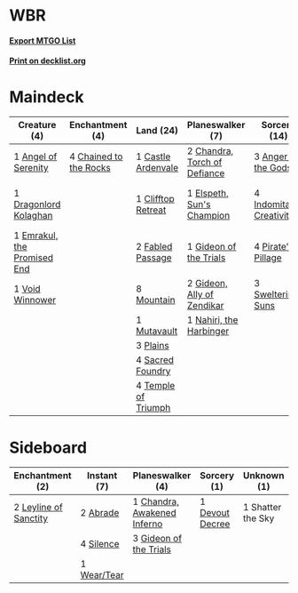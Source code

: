 # WBR

#### [Export MTGO List](../collection/WBR/WBR.txt)
#### [Print on decklist.org](http://decklist.org/?deckmain=1%09Angel%20of%20Serenity%0A3%09Anger%20of%20the%20Gods%0A1%09Castle%20Ardenvale%0A4%09Chained%20to%20the%20Rocks%0A2%09Chandra,%20Torch%20of%20Defiance%0A1%09Clifftop%20Retreat%0A1%09Dragonlord%20Kolaghan%0A2%09Elspeth%20Conquers%20Death%0A1%09Elspeth,%20Sun's%20Champion%0A1%09Elspeth,%20Sun's%20Nemesis%0A1%09Emrakul,%20the%20Promised%20End%0A2%09Fabled%20Passage%0A1%09Gideon%20of%20the%20Trials%0A2%09Gideon,%20Ally%20of%20Zendikar%0A4%09Indomitable%20Creativity%0A8%09Mountain%0A1%09Mutavault%0A1%09Nahiri,%20the%20Harbinger%0A4%09Pirate's%20Pillage%0A3%09Plains%0A4%09Sacred%20Foundry%0A3%09Sweltering%20Suns%0A4%09Temple%20of%20Triumph%0A4%09The%20Birth%20of%20Meletis%0A1%09Void%20Winnower&deckside=2%09Abrade%0A1%09Chandra,%20Awakened%20Inferno%0A1%09Devout%20Decree%0A3%09Gideon%20of%20the%20Trials%0A2%09Leyline%20of%20Sanctity%0A1%09Shatter%20the%20Sky%0A4%09Silence%0A1%09Wear/Tear)
# Maindeck

|                                             Creature (4)                                             |                                         Enchantment (4)                                         |                                          Land (24)                                           |                                           Planeswalker (7)                                            |                                           Sorcery (14)                                            |      Unknown (7)       |
|------------------------------------------------------------------------------------------------------|-------------------------------------------------------------------------------------------------|----------------------------------------------------------------------------------------------|-------------------------------------------------------------------------------------------------------|---------------------------------------------------------------------------------------------------|------------------------|
|1 [Angel of Serenity](http://gatherer.wizards.com/Pages/Card/Details.aspx?multiverseid=405126)        |4 [Chained to the Rocks](http://gatherer.wizards.com/Pages/Card/Details.aspx?multiverseid=373521)|1 [Castle Ardenvale](http://gatherer.wizards.com/Pages/Card/Details.aspx?multiverseid=473200) |2 [Chandra, Torch of Defiance](http://gatherer.wizards.com/Pages/Card/Details.aspx?multiverseid=417683)|3 [Anger of the Gods](http://gatherer.wizards.com/Pages/Card/Details.aspx?multiverseid=438682)     |2 Elspeth Conquers Death|
|1 [Dragonlord Kolaghan](http://gatherer.wizards.com/Pages/Card/Details.aspx?multiverseid=394548)      |                                                                                                 |1 [Clifftop Retreat](http://gatherer.wizards.com/Pages/Card/Details.aspx?multiverseid=443127) |1 [Elspeth, Sun's Champion](http://gatherer.wizards.com/Pages/Card/Details.aspx?multiverseid=394361)   |4 [Indomitable Creativity](http://gatherer.wizards.com/Pages/Card/Details.aspx?multiverseid=423752)|1 Elspeth, Sun's Nemesis|
|1 [Emrakul, the Promised End](http://gatherer.wizards.com/Pages/Card/Details.aspx?multiverseid=414295)|                                                                                                 |2 [Fabled Passage](http://gatherer.wizards.com/Pages/Card/Details.aspx?multiverseid=473206)   |1 [Gideon of the Trials](http://gatherer.wizards.com/Pages/Card/Details.aspx?multiverseid=426716)      |4 [Pirate's Pillage](http://gatherer.wizards.com/Pages/Card/Details.aspx?multiverseid=439766)      |4 The Birth of Meletis  |
|1 [Void Winnower](http://gatherer.wizards.com/Pages/Card/Details.aspx?multiverseid=402093)            |                                                                                                 |8 [Mountain](http://gatherer.wizards.com/Pages/Card/Details.aspx?multiverseid=439859)         |2 [Gideon, Ally of Zendikar](http://gatherer.wizards.com/Pages/Card/Details.aspx?multiverseid=401897)  |3 [Sweltering Suns](http://gatherer.wizards.com/Pages/Card/Details.aspx?multiverseid=426851)       |                        |
|                                                                                                      |                                                                                                 |1 [Mutavault](http://gatherer.wizards.com/Pages/Card/Details.aspx?multiverseid=370733)        |1 [Nahiri, the Harbinger](http://gatherer.wizards.com/Pages/Card/Details.aspx?multiverseid=463948)     |                                                                                                   |                        |
|                                                                                                      |                                                                                                 |3 [Plains](http://gatherer.wizards.com/Pages/Card/Details.aspx?multiverseid=439856)           |                                                                                                       |                                                                                                   |                        |
|                                                                                                      |                                                                                                 |4 [Sacred Foundry](http://gatherer.wizards.com/Pages/Card/Details.aspx?multiverseid=405106)   |                                                                                                       |                                                                                                   |                        |
|                                                                                                      |                                                                                                 |4 [Temple of Triumph](http://gatherer.wizards.com/Pages/Card/Details.aspx?multiverseid=373560)|                                                                                                       |                                                                                                   |                        |


# Sideboard

|                                        Enchantment (2)                                         |                                     Instant (7)                                      |                                           Planeswalker (4)                                           |                                       Sorcery (1)                                        |   Unknown (1)   |
|------------------------------------------------------------------------------------------------|--------------------------------------------------------------------------------------|------------------------------------------------------------------------------------------------------|------------------------------------------------------------------------------------------|-----------------|
|2 [Leyline of Sanctity](http://gatherer.wizards.com/Pages/Card/Details.aspx?multiverseid=204993)|2 [Abrade](http://gatherer.wizards.com/Pages/Card/Details.aspx?multiverseid=430772)   |1 [Chandra, Awakened Inferno](http://gatherer.wizards.com/Pages/Card/Details.aspx?multiverseid=466881)|1 [Devout Decree](http://gatherer.wizards.com/Pages/Card/Details.aspx?multiverseid=466767)|1 Shatter the Sky|
|                                                                                                |4 [Silence](http://gatherer.wizards.com/Pages/Card/Details.aspx?multiverseid=191083)  |3 [Gideon of the Trials](http://gatherer.wizards.com/Pages/Card/Details.aspx?multiverseid=426716)     |                                                                                          |                 |
|                                                                                                |1 [Wear/Tear](http://gatherer.wizards.com/Pages/Card/Details.aspx?multiverseid=368950)|                                                                                                      |                                                                                          |                 |

